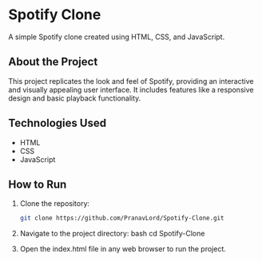 # Spotify Clone

A simple Spotify clone created using HTML, CSS, and JavaScript.

## About the Project
This project replicates the look and feel of Spotify, providing an interactive and visually appealing user interface. It includes features like a responsive design and basic playback functionality.

## Technologies Used
- HTML
- CSS
- JavaScript

## How to Run
1. Clone the repository:
   ```bash
   git clone https://github.com/PranavLord/Spotify-Clone.git

2. Navigate to the project directory:
  bash
cd Spotify-Clone

3. Open the index.html file in any web browser to run the project.

